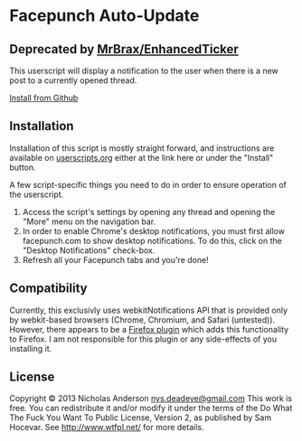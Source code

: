 Facepunch Auto-Update
=====================

## Deprecated by [MrBrax/EnhancedTicker](https://github.com/MrBrax/EnhancedTicker)

This userscript will display a notification to the user when there is a new post to a currently opened thread.
  
[Install from Github](https://github.com/deadeye536/FPAutoUpdate/raw/master/FPAutoUpdate.user.js)

Installation
------------
Installation of this script is mostly straight forward, and instructions are available on [userscripts.org](http://userscripts.org/about/installing) either at the link here or under the "Install" button.

A few script-specific things you need to do in order to ensure operation of the userscript.
1. Access the script's settings by opening any thread and opening the "More" menu on the navigation bar.
2. In order to enable Chrome's desktop notifications, you must first allow facepunch.com to show desktop notifications. To do this, click on the "Desktop Notifications" check-box.
3. Refresh all your Facepunch tabs and you're done!

Compatibility
-------------
Currently, this exclusivly uses webkitNotifications API that is provided only by webkit-based browsers (Chrome, Chromium, and Safari (untested)). However, there appears to be a [Firefox plugin](https://addons.mozilla.org/en-us/firefox/addon/html-notifications/) which adds this functionality to Firefox. I am not responsible for this plugin or any side-effects of you installing it.

License
-------
Copyright © 2013 Nicholas Anderson <nys.deadeye@gmail.com>
This work is free. You can redistribute it and/or modify it under the
terms of the Do What The Fuck You Want To Public License, Version 2,
as published by Sam Hocevar. See http://www.wtfpl.net/ for more details.
